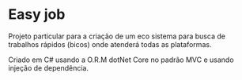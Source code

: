 # Easy job 

Projeto particular para a criação de um eco sistema para busca de trabalhos rápidos (bicos) onde atenderá todas as plataformas.

Criado em C# usando a O.R.M dotNet Core no padrão MVC e usando injeção de dependência.
